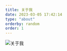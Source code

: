 ```yaml
---
title: 关于我
date: 2023-03-05 17:42:14
type: "about"
orderby: random
order: 1
---
```


![关于我](/images/about_me.jpg)